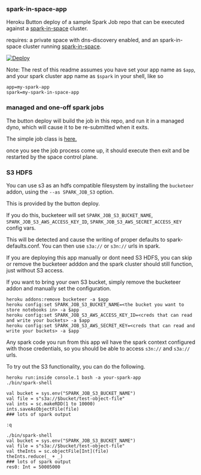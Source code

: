 ### spark-in-space-app

Heroku Button deploy of a sample Spark Job repo that can be executed against a [spark-in-space](https://github.com/heroku/spark-in-space) cluster. 

requires: a private space with dns-discovery enabled, and an spark-in-space cluster running [spark-in-space](https://github.com/heroku/spark-in-space).

[![Deploy](https://www.herokucdn.com/deploy/button.svg)](https://heroku.com/deploy?template=https://github.com/heroku/spark-in-space-app)

Note: The rest of this readme assumes you have set your app name as `$app`, and your spark cluster app name as `$spark` in your shell, like so

```
app=my-spark-app
spark=my-spark-in-space-app
```


### managed and one-off spark jobs

The button deploy will build the job in this repo, and run it in a managed dyno, which will cause it to be re-submitted when it exits.

The simple job class is [here.](src/main/scala/spark/in/space/Job.scala)

once you see the job process come up, it should execute then exit and be restarted by the space control plane.

### S3 HDFS

You can use s3 as an hdfs compatible filesystem by installing the `bucketeer` addon, using the `--as SPARK_JOB_S3` option.

This is provided by the button deploy.

If you do this, bucketeer will set `SPARK_JOB_S3_BUCKET_NAME`, `SPARK_JOB_S3_AWS_ACCESS_KEY_ID`, `SPARK_JOB_S3_AWS_SECRET_ACCESS_KEY` config vars.

This will be detected and cause the writing of proper defaults to spark-defaults.conf. You can then use `s3a://` or `s3n://` urls in spark.

If you are deploying this app manually or dont need S3 HDFS, you can skip or remove the bucketeer adddon and the spark cluster should still function, just without S3 access.

If you want to bring your own S3 bucket, simply remove the bucketeer addon and manually set the configuration.


```
heroku addons:remove bucketeer -a $app
heroku config:set SPARK_JOB_S3_BUCKET_NAME=<the bucket you want to store notebooks in> -a $app
heroku config:set SPARK_JOB_S3_AWS_ACCESS_KEY_ID=<creds that can read and write your buckets> -a $app
heroku config:set SPARK_JOB_S3_AWS_SECRET_KEY=<creds that can read and write your buckets> -a $app
```

Any spark code you run from this app wil have the spark context configured with those credentials, so you should be able to access
`s3n://` and `s3a://` urls.


To try out the S3 functionality, you can do the following.

```
heroku run:inside console.1 bash -a your-spark-app
./bin/spark-shell

val bucket = sys.env("SPARK_JOB_S3_BUCKET_NAME")
val file = s"s3a://$bucket/test-object-file"
val ints = sc.makeRDD(1 to 10000)
ints.saveAsObjectFile(file)
### lots of spark output

:q

./bin/spark-shell
val bucket = sys.env("SPARK_JOB_S3_BUCKET_NAME")
val file = s"s3a://$bucket/test-object-file"
val theInts = sc.objectFile[Int](file)
theInts.reduce(_ + _)
### lots of spark output
res0: Int = 50005000
```

